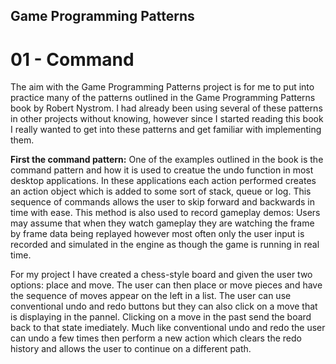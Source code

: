 ## Game Programming Patterns
# 01 - Command

The aim with the Game Programming Patterns project is for me to put into practice many of the patterns outlined in the Game Programming Patterns book by Robert Nystrom. I had already been using several of these patterns in other projects without knowing, however since I started reading this book I really wanted to get into these patterns and get familiar with implementing them.

**First the command pattern:** One of the examples outlined in the book is the command pattern and how it is used to creatue the undo function in most desktop applications. In these applications each action performed creates an action object which is added to some sort of stack, queue or log. This sequence of commands allows the user to skip forward and backwards in time with ease. This method is also used to record gameplay demos: Users may assume that when they watch gameplay they are watching the frame by frame data being replayed however most often only the user input is recorded and simulated in the engine as though the game is running in real time. 

For my project I have created a chess-style board and given the user two options: place and move. The user can then place or move pieces and have the sequence of moves appear on the left in a list. The user can use conventional undo and redo buttons but they can also click on a move that is displaying in the pannel. Clicking on a move in the past send the board back to that state imediately. Much like conventional undo and redo the user can undo a few times then perform a new action which clears the redo history and allows the user to continue on a different path. 



